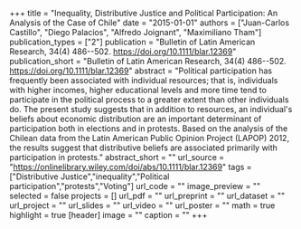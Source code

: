 +++
title = "Inequality, Distributive Justice and Political Participation: An Analysis of the Case of Chile"
date = "2015-01-01"
authors = ["Juan-Carlos Castillo", "Diego Palacios", "Alfredo Joignant", "Maximiliano Tham"]
publication_types = ["2"]
publication = "Bulletin of Latin American Research, 34(4) 486--502. https://doi.org/10.1111/blar.12369"
publication_short = "Bulletin of Latin American Research, 34(4) 486--502. https://doi.org/10.1111/blar.12369"
abstract = "Political participation has frequently been associated with individual resources; that is, individuals with higher incomes, higher educational levels and more time tend to participate in the political process to a greater extent than other individuals do. The present study suggests that in addition to resources, an individual's beliefs about economic distribution are an important determinant of participation both in elections and in protests. Based on the analysis of the Chilean data from the Latin American Public Opinion Project (LAPOP) 2012, the results suggest that distributive beliefs are associated primarily with participation in protests."
abstract_short = ""
url_source = "https://onlinelibrary.wiley.com/doi/abs/10.1111/blar.12369"
tags = ["Distributive Justice","inequality","Political participation","protests","Voting"]
url_code = ""
image_preview = ""
selected = false
projects = []
url_pdf = ""
url_preprint = ""
url_dataset = ""
url_project = ""
url_slides = ""
url_video = ""
url_poster = ""
math = true
highlight = true
[header]
image = ""
caption = ""
+++
